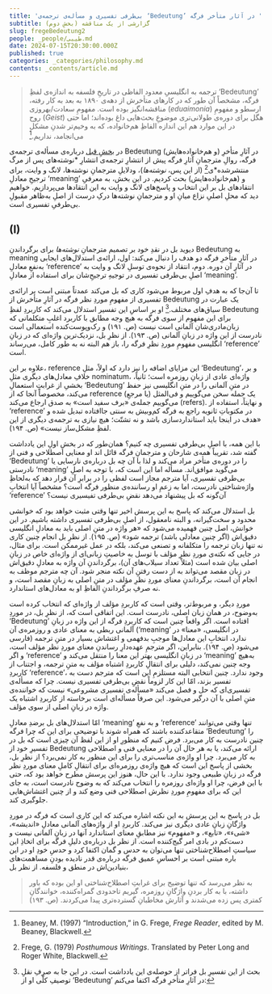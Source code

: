 ```yaml
---
title: 'بی‌طرفی تفسیری و مسأله‌ی ترجمه‌ی ‘Bedeutung’ در آثار متأخر فرگه '
subtitle: گزارشی از یک مناقشه (بخشِ دوم)
slug: fregeBedeutung2
people: _people/طیبی.md
date: 2024-07-15T20:30:00.000Z
published: true
categories: _categories/philosophy.md
contents: _contents/article.md
---
```


> ترجمه‌ به انگلیسیِ معدود الفاظی در تاریخِ فلسفه به اندازه‌ی لفظِ ‘Bedeutung’ فرگه، مشخصاً آن طور که در کارهای متأخرش از دهه‌ی ۱۸۹۰ به بعد به کار رفته، مناقشه‌انگیز بوده است. مفهومِ سعادت/بهروزی (_eduaimonia_) ارسطو و مفهومِ روح (_Geist_) هگل برای دوره‌ی طولانی‌تری موضوعِ بحث‌هایی داغ بوده‌اند؛ اما حتی در این موارد هم این اندازه الفاظِ هم‌خانواده، که به وخیم‌تر شدنِ مشکل می‌انجامد، نداریم.[^1]

در [بخشِ قبل](/magazine/fregebedeutung1/) درباره‌ی مسأله‌ی ترجمه‌ی Bedeutung (و هم‌خانواده‌هایش) در آثارِ متأخرِ فرگه، روالِ مترجمانِ آثارِ فرگه پیش از انتشارِ ترجمه‌ی انتشارِ  *نوشته‌های پس از مرگ‌ منتشرشده‌‌*ی[^2] (از این پس، *نوشته‌ها*)، ودلایلِ مترجمانِ نوشته‌ها، لانگ و وایت، برای ترجیحِ معادلِ ‘meaning’ و (هم‌خانواده‌هایش) بحث کردیم. در این بخش، به معرفیِ انتقادهای بل بر این انتخاب و پاسخ‌های لانگ و وایت به این انتقادها می‌پردازیم. خواهیم دید که محلِ اصلیِ نزاع میانِ او و مترجمانِ نوشته‌ها درکِ درست از اصلِ به‌ظاهر مقبولِ بی‌طرفیِ تفسیری است. 

## (I)

دیوید بل در نقدِ خود بر تصمیم مترجمانِ _نوشته‌ها_ برای برگرداندنِ Bedeutung‌ به meaning در آثارِ متأخرِ فرگه دو هدف را دنبال می‌کند: اول، ارائه‌ی استدلال‌های ایجابی به‌نفعِ معادلِ ‘reference’ در آثارِ آن دوره. دوم، انتقاد از نحوه‌ی توسلِ لانگ و وایت به اصلِ بی‌طرفی‌ تفسیری در توجیهِ ترجیحِ‌شان برای استفاده از معادلِ ‘meaning’. 

تا آن‌جا که به هدفِ اول‌ مربوط می‌شود کاری که بل می‌کند عمدتاً مبتنی است بر ارائه‌ی تفسیری از مفهومِ موردِ نظر فرگه در آثارِ متأخرش از Bedeutung یک عبارت در سیاق‌های مختلف.[^3] او بر اساسِ این تفسیر استدلال می‌کند که کاربردِ لفظِ Bedeutung برای این مفهوم از سوی فرگه به هیچ وجه مطابق با کاربرد اغلبِ متکلمانی که زبان‌مادری‌شان آلمانی است نیست (ص. ۱۹۱) و رک‌وپوست‌کنده استعمالی است نادرست از این واژه در زبانِ آلمانی (ص. ۱۹۳). از نظرِ بل، نزدیک‌ترین واژه‌ای که در زبانِ انگلیسی مفهومِ موردِ نظرِ‌ فرگه را، باز هم البته نه به طور کامل، می‌رساند ‘reference’ است. 

علاوه بر این، reference این مزایای اضافه را نیز دارد که اولاً، مثلِ ‘Bedeutung’، و بر خلافِ معادل‌های دیگری مثلِ nominatum، واژه‌ای عادی از زبانِ روزمره است؛ ثانیاً، بخشیِ از غرابتِ استعمالِ ‘Bedeutung’ در متنِ آلمانی را در متنِ انگلیسی نیز حفظ می‌کند، مخصوصاً آنجا که از reference (یا مرجعِ) یک جمله سخن می‌گوییم و فی‌المثل می‌گوییم جمله‌ی «برف سفید است» به صدق ارجاع می‌کند (refers). و نهایتاً، استفاده از ‘reference’ در مکتوباتِ ثانویه راجع به فرگه کم‌وبیش به سنتی جاافتاده تبدیل شده و «هدف در اینجا باید استانداردسازی باشد و نه تشتّت؛ هیچ نیازی به ترجمه‌ی دیگری از این لفظِ مشکل‌ساز نیست» (ص. ۱۹۴).

با این همه، با اصلِ بی‌طرفی تفسیری چه کنیم؟ همان‌طور که در بخشِ اولِ این یادداشت گفته شد، تقریباً همه‌ی شارحان و مترجمانِ فرگه قائل اند او معنایی اصطلاحی و فنی از ‘Bedeutung’ را در دوره‌ی متأخر مراد می‌کند و لذا با آن چه بل درباره‌ی نارسایی یا نادرستی ‘meaning’ می‌گوید موافق‌اند. مسأله اما این است که، با توجه به اصلِ بی‌طرفی تفسیری، آیا مترجم مجاز است لفظی را در برابرِ آن قرار دهد که به‌لحاظِ واژه‌شناختی نادرست، اما به زعمِ او رساننده‌ی منظور فرگه است؟ مشخصاً آیا انتخابِ ‘reference’ آن‌گونه که بل پیشنهاد می‌دهد نقضِ بی‌طرفی تفیسیری نیست؟

بل استدلال می‌کند که پاسخ به این پرسش اخیر تنها وقتی مثبت خواهد بود که خوانشی محدود و سخت‌گیرانه، و البته نامعقول، از اصلِ بی‌طرفی تفسیری داشته باشیم. در این خوانش، اصل چنین فهمیده می‌شود که «هر واژه در متنِ اصلی باید به معادلِ انگلیسی دقیق‌اش (اگر چنین معادلی باشد) ترجمه شود» (ص. ۱۹۵). از نظرِ بل انجام چنین کاری نه تنها زبان ترجمه را متکلفانه و تصنعی می‌کند، بلکه در عمل غیرممکن است. برای مثال، در جایی که نکته‌ی موردِ نظرِ مؤلف با توسل به خاصیتِ زبانی‌ای از واژه‌ای خاص در زبانِ اصلی بیان شده است (مثلاً تعداد سیلاب‌های آن)، برگرداندنِ آن واژه به معادلِ دقیق‌اش در زبان مقصد می‌تواند به از دست رفتنِ آن نکته منجر شود. آن چه مترجم موظف به انجام آن است، برگرداندنِ معنای موردِ نظرِ مؤلف در متنِ اصلی به زبانِ مقصد است، و نه صرفِ برگرداندنِ الفاظِ او به معادل‌های استاندارد. 

موردِ دیگر، و مربوط‌تر، وقتی است که کاربردِ مؤلف از واژه‌ای که انتخاب کرده است به‌وضوح، در همان زبان اصلی، نادرست است. این اتفاقی است که، از نظرِ بل، در موردِ ‘Bedeutung’ افتاده است. اگر واقعاً چنین است که کاربردِ فرگه از این واژه در زبانِ آلمانی ربطی به معنای عادی و روزمره‌ی آن (‘meaning’ در انگلیسی، «معنا» در فارسی) ندارد، انتخابِ این معادل‌ها موجبِ بدفهمی و اغتشاش بسیار در متنِ ترجمه می‌شود (ص. ۱۹۴). بنابراین، اگر مترجمِ عهده‌دارِ رساندنِ معنای موردِ نظر مؤلف است، و اگر ‘reference’ در زبانِ انگلیسی بهتر این معنا را منتقل می‌کند و ‘meaning’ به‌هیچ وجه چنین نمی‌کند، دلیلی برای انتقالِ کاربردِ اشتباه مؤلف به متنِ ترجمه، و اجتناب از کاربردِ  ‘reference’، وجود ندارد. چنین انتخابی البته مستلزمِ این است که مترجم دست به تفسیر بزند، امّا این کار لزوماً نقضِ بی‌طرفی تفسیری نیست. چرا که مسأله‌ی تفسیری‌ای که حل و فصل می‌کند «مسأله‌ی تفسیری مشروعی» نیست که خواننده‌ی متنِ اصلی با آن درگیر می‌شود. این صرفاً مسأله‌ای است برخاسته از کاربردِ اشتباه یک واژه در زبانِ اصلی از سوی مؤلف. 

امّا استدلال‌های بل برضدِ معادلِ ‘meaning’ و به نفعِ ‘reference’ تنها وقتی می‌توانند متقاعدکننده‌ باشند  که همراه شوند با توضیحی برای این که چرا فرگه ‘Bedeutung’ را چنین نادرست به کار می‌برد. فرض کنیم که منظورِ او از این لفظ آن چیزی است که بل در تفسیرِ خود از Bedeutung ارائه می‌کند، یا به هر حال آن را در معنایی فنی و اصطلاحی به کار می‌برد. چرا او واژه‌ی مناسب‌تری را برای این منظور به کار نمی‌برد؟ از نظرِ بل، بخشی از پاسخ این است که هیچ واژه‌ی روزمره‌ای برای انتقالِ کاملِ معنای موردِ نظر فرگه در زبانِ طبیعی وجود ندارد. با این حال، هنوز این پرسش مطرح خواهد بود که، حتی با این فرض، چرا او واژه‌ای روزمره را انتخاب می‌کند که به وضوح نادرست است، به جای این که برای مفهومِ موردِ نظرش اصطلاحی فنی وضع کند و از چنین اغتشاش‌هایی جلوگیری کند.

بل در پاسخ به این پرسش به این نکته اشاره می‌کند که این کاری است که فرگه در موردِ واژگانِ زبانِ عادی دیگری نیز می‌کند. کاربردِ او از واژه‌های آلمانی معادلِ «اندیشه»، «شیء»، «تابع»، و «مفهوم» نیز مطابقِ معنای استاندارد آنها در زبانِ آلمانی نیست و دست‌کم در بادی امر گیج‌کننده است. از نظر بل درباره‌ی دلیلِ فرگه برای اتخاذِ این سیاستِ اصطلاح‌شناختی تنها می‌توان به حدس و گمان اکتفا کرد و حدسِ خودِ او در این باره مبتنی است بر احساسِ عمیق فرگه درباره‌ی قدر نادیده بودنِ مساهمت‌های بنیادین‌اش در منطق و فلسفه. از نظر بل،

> به نظر می‌رسد که تنها توضیح برای غرابتِ اصطلاح‌شناختی او این بوده که باور داشته، با به کار بردنِ واژگانِ روزمره، گیریم تاحدودی گمراه‌کننده، خوانندگانِ کمتری پس زده می‌شدند و آثارش مخاطبانِ گسترده‌تری پیدا می‌کردند. (ص. ۱۹۳)




[^1]: Beaney, M. (1997) “Introduction,” in G. Frege, _Frege Reader_, edited by M. Beaney, Blackwell. 
[^2]: Frege, G. (1979) _Posthumous Writings_. Translated by Peter Long and Roger White, Blackwell.
[^3]: بحث از این تفسیرِ بل فراتر از حوصله‌ی این یادداشت است. در این جا به صرفِ نقلِ توصیفِ کلّی او از ‘Bedeutung’ در آثارِ متأخرِ فرگه اکتفا می‌کنم:

